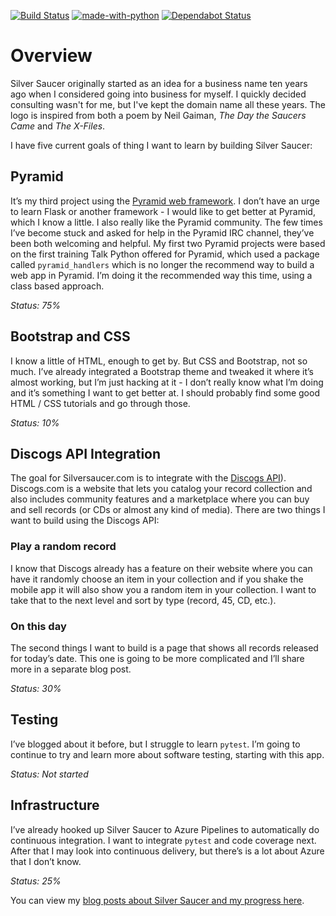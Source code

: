 [![Build Status](https://dev.azure.com/prcutler/Silver%20Saucer/_apis/build/status/prcutler.silversaucer?branchName=main)](https://dev.azure.com/prcutler/Silver%20Saucer/_build/latest?definitionId=8&branchName=main)
[![made-with-python](https://img.shields.io/badge/Made%20with-Python-1f425f.svg)](https://www.python.org/)
[![Dependabot Status](https://api.dependabot.com/badges/status?host=github&repo=prcutler/silversaucer)](https://dependabot.com)

# Overview

Silver Saucer originally started as an idea for a business name ten years ago when I considered going into business for myself.  I quickly decided consulting wasn't for me, but I've kept the domain name all these years.  The logo is inspired from both a poem by Neil Gaiman, *The Day the Saucers Came* and *The X-Files*.

I have five current goals of thing I want to learn by building Silver Saucer:

## Pyramid

It’s my third project using the [Pyramid web framework](https://www.trypyramid.com).  I don’t have an urge to learn Flask or another framework - I would like to get better at Pyramid, which I know a little.  I also really like the Pyramid community.  The few times I’ve become stuck and asked for help in the Pyramid IRC channel, they’ve been both welcoming and helpful.  My first two Pyramid projects were based on the first training Talk Python offered for Pyramid, which used a package called `pyramid_handlers` which is no longer the recommend way to build a web app in Pyramid.  I’m doing it the recommended way this time, using a class based approach.

*Status: 75%*

## Bootstrap and CSS
I know a little of HTML, enough to get by.  But CSS and Bootstrap, not so much.  I’ve already integrated a Bootstrap theme and tweaked it where it’s almost working, but I’m just hacking at it - I don’t really know what I’m doing and it’s something I want to get better at.  I should probably find some good HTML / CSS tutorials and go through those.

*Status: 10%*

## Discogs API Integration
The goal for Silversaucer.com is to integrate with the [Discogs API](https://www.discogs.com/developers/)).  Discogs.com is a website that lets you catalog your record collection and also includes community features and a marketplace where you can buy and sell records (or CDs or almost any kind of media).  There are two things I want to build using the Discogs API:

### Play a random record
I know that Discogs already has a feature on their website where you can have it randomly choose an item in your collection and if you shake the mobile app it will also show you a random item in your collection.  I want to take that to the next level and sort by type (record, 45, CD, etc.).

### On this day
The second things I want to build is a page that shows all records released for today’s date.  This one is going to be more complicated and I’ll share more in a separate blog post.

*Status: 30%*

## Testing
I’ve blogged about it before, but I struggle to learn `pytest`.  I’m going to continue to try and learn more about software testing, starting with this app.

*Status: Not started*

## Infrastructure
I’ve already hooked up Silver Saucer to Azure Pipelines to automatically do continuous integration.  I want to integrate `pytest` and code coverage next.  After that I may look into continuous delivery, but there’s is a lot about Azure that I don’t know. 

*Status: 25%*

You can view my [blog posts about Silver Saucer and my progress here](https://paulcutler.org/tags/silver-saucer/).

